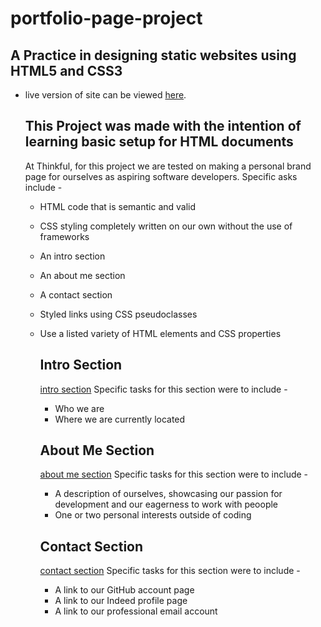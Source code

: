 # portfolio-page-project
## A Practice in designing static websites using HTML5 and CSS3
* live version of site can be viewed [here](https://loganjbellemare.github.io/portfolio-page-project/).
  ## This Project was made with the intention of learning basic setup for HTML documents
  At Thinkful, for this project we are tested on making a personal brand page for ourselves as aspiring software developers.
  Specific asks include -
  * HTML code that is semantic and valid
  * CSS styling completely written on our own without the use of frameworks
  * An intro section
  * An about me section
  * A contact section
  * Styled links using CSS pseudoclasses
  * Use a listed variety of HTML elements and CSS properties

    ## Intro Section
    [intro section](/screenshots/intro-section.png)
    Specific tasks for this section were to include -
    * Who we are
    * Where we are currently located

    ## About Me Section
    [about me section](/screenshots/about-me-section.png)
    Specific tasks for this section were to include -
    * A description of ourselves, showcasing our passion for development and our eagerness to work with peoople
    * One or two personal interests outside of coding
   
    ## Contact Section
    [contact section](/screenshots/contact-section.png)
    Specific tasks for this section were to include -
    * A link to our GitHub account page
    * A link to our Indeed profile page
    * A link to our professional email account
